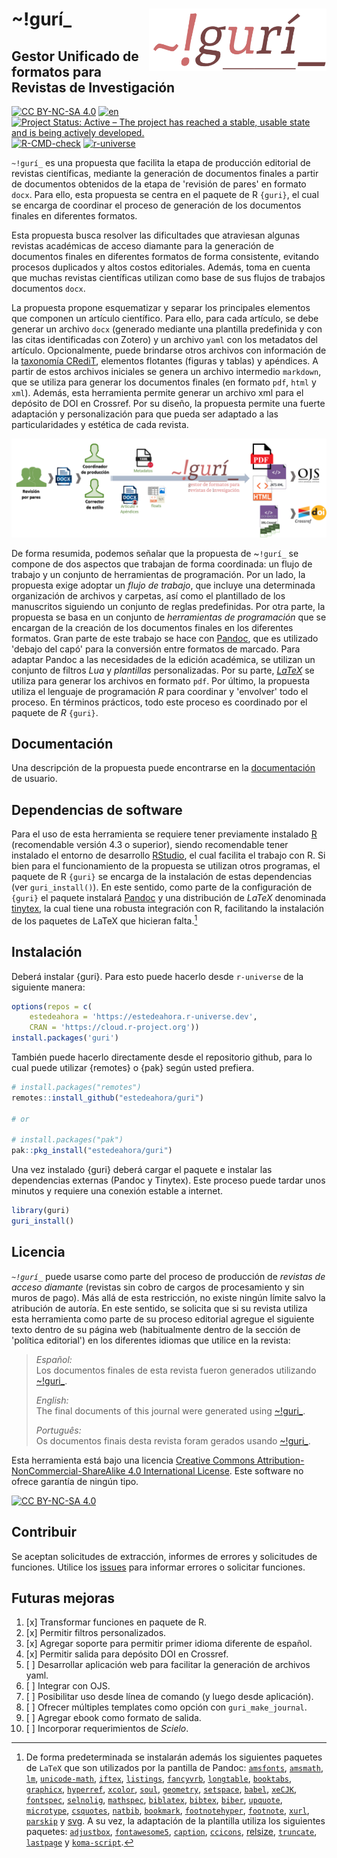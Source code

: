 # \~!gurí\_<a href="https://github.com/estedeahora/guri"><img src="docs/figures/guri_logo.png" align="right" height="100"/></a>

## Gestor Unificado de formatos para Revistas de Investigación

<!-- badges: start -->
[![CC BY-NC-SA 4.0](https://img.shields.io/badge/License-CC%20BY--NC--SA%204.0-lightgrey.svg)](http://creativecommons.org/licenses/by-nc-sa/4.0/) 
[![en](https://img.shields.io/badge/lang-en-red.svg)](https://github.com/estedeahora/guri/blob/main/README.en.md)<!-- [![pt-br](https://img.shields.io/badge/lang-pt--br-green.svg)](https://github.com/jonatasemidio/multilanguage-readme-pattern/blob/master/README.pt-br.md)-->
[![Project Status: Active – The project has reached a stable, usable state and is being actively developed.](https://www.repostatus.org/badges/latest/active.svg)](https://www.repostatus.org/#active)
[![R-CMD-check](https://github.com/estedeahora/guri/actions/workflows/R-CMD-check.yaml/badge.svg)](https://github.com/estedeahora/guri/actions/workflows/R-CMD-check.yaml)
[![r-universe](https://estedeahora.r-universe.dev/badges/guri)](https://estedeahora.r-universe.dev/guri)
<!-- badges: end -->

`~!gurí_` es una propuesta que facilita la etapa de producción editorial de revistas científicas, mediante la generación de documentos finales a partir de documentos obtenidos de la etapa de 'revisión de pares' en formato `docx`. Para ello, esta propuesta se centra en el paquete de R `{guri}`, el cual se encarga de coordinar el proceso de generación de los documentos finales en diferentes formatos. 

Esta propuesta busca resolver las dificultades que atraviesan algunas revistas académicas de acceso diamante para la generación de documentos finales en diferentes formatos de forma consistente, evitando procesos duplicados y altos costos editoriales. Además, toma en cuenta que muchas revistas científicas utilizan como base de sus flujos de trabajos documentos `docx`. <!--  La propuesta surgió como respuesta a la dificultad de las revistas académcias de acceso diamante para generar los documentos finales del proceso de publicación sin aumentar los costos de publicación. -->

La propuesta propone esquematizar y separar los principales elementos que componen un artículo científico. Para ello, para cada artículo, se debe generar un archivo `docx` (generado mediante una plantilla predefinida y con las citas identificadas con Zotero) y un archivo `yaml` con los metadatos del artículo. Opcionalmente, puede brindarse otros archivos con información de la [taxonomía CRediT](https://credit.niso.org/), elementos flotantes (figuras y tablas) y apéndices. A partir de estos archivos iniciales se genera un archivo intermedio `markdown`, que se utiliza para generar los documentos finales (en formato `pdf`, `html` y `xml`). Además, esta herramienta permite generar un archivo xml para el depósito de DOI en Crossref. Por su diseño, la propuesta permite una fuerte adaptación y personalización para que pueda ser adaptado a las particularidades y estética de cada revista.

![Esquema general](docs/figures/scheme_gral.png)

De forma resumida, podemos señalar que la propuesta de \~`!gurí_` se compone de dos aspectos que trabajan de forma coordinada: un flujo de trabajo y un conjunto de herramientas de programación. Por un lado, la propuesta exige adoptar un *flujo de trabajo*, que incluye una determinada organización de archivos y carpetas, así como el plantillado de los manuscritos siguiendo un conjunto de reglas predefinidas. Por otra parte, la propuesta se basa en un conjunto de *herramientas de programación* que se encargan de la creación de los documentos finales en los diferentes formatos. Gran parte de este trabajo se hace con [Pandoc](https://pandoc.org/), que es utilizado 'debajo del capó' para la conversión entre formatos de marcado. Para adaptar Pandoc a las necesidades de la edición académica, se utilizan un conjunto de filtros *Lua* y *plantillas* personalizadas. Por su parte, [*LaTeX*](https://www.latex-project.org/) se utiliza para generar los archivos en formato `pdf`. Por último, la propuesta utiliza el lenguaje de programación *R* para coordinar y 'envolver' todo el proceso. En términos prácticos, todo este proceso es coordinado por el paquete de *R* `{guri}`. 

## Documentación

Una descripción de la propuesta puede encontrarse en la [documentación](https://estedeahora.github.io/guri/) de usuario.

## Dependencias de software

Para el uso de esta herramienta se requiere tener previamente instalado [R](https://cran.r-project.org/) (recomendable versión 4.3 o superior), siendo recomendable tener instalado el entorno de desarrollo [RStudio](https://posit.co/products/open-source/rstudio/), el cual facilita el trabajo con R. Si bien para el funcionamiento de la propuesta se utilizan otros programas, el paquete de R `{guri}` se encarga de la instalación de estas dependencias (ver `guri_install()`). En este sentido, como parte de la configuración de `{guri}` el paquete instalará [Pandoc](https://pandoc.org/) y una distribución de *LaTeX* denominada [tinytex](https://yihui.org/tinytex/), la cual tiene una robusta integración con R, facilitando la instalación de los paquetes de LaTeX que hicieran falta.[^1]

[^1]: De forma predeterminada se instalarán además los siguientes paquetes de `LaTeX` que son utilizados por la pantilla de Pandoc: [`amsfonts`](https://ctan.org/pkg/amsfonts), [`amsmath`](https://ctan.org/pkg/amsmath), [`lm`](https://ctan.org/pkg/lm), [`unicode-math`](https://ctan.org/pkg/unicode-math), [`iftex`](https://ctan.org/pkg/iftex), [`listings`](https://ctan.org/pkg/listings), [`fancyvrb`](https://ctan.org/pkg/fancyvrb), [`longtable`](https://ctan.org/pkg/longtable), [`booktabs`](https://ctan.org/pkg/booktabs), [`graphicx`](https://ctan.org/pkg/graphicx), [`hyperref`](https://ctan.org/pkg/hyperref), [`xcolor`](https://ctan.org/pkg/xcolor), [`soul`](https://ctan.org/pkg/soul), [`geometry`](https://ctan.org/pkg/geometry), [`setspace`](https://ctan.org/pkg/setspace), [`babel`](https://ctan.org/pkg/babel), [`xeCJK`](https://ctan.org/pkg/xecjk), [`fontspec`](https://ctan.org/pkg/fontspec), [`selnolig`](https://ctan.org/pkg/selnolig), [`mathspec`](https://ctan.org/pkg/mathspec), [`biblatex`](https://ctan.org/pkg/biblatex), [`bibtex`](https://ctan.org/pkg/bibtex), [`biber`](https://ctan.org/pkg/biber), [`upquote`](https://ctan.org/pkg/upquote), [`microtype`](https://ctan.org/pkg/microtype), [`csquotes`](https://ctan.org/pkg/csquotes), [`natbib`](https://ctan.org/pkg/natbib), [`bookmark`](https://ctan.org/pkg/bookmark), [`footnotehyper`](https://ctan.org/pkg/footnotehyper), [`footnote`](https://ctan.org/pkg/footnote), [`xurl`](https://ctan.org/pkg/xurl), [`parskip`](https://ctan.org/pkg/parskip) y [svg](https://ctan.org/pkg/svg). A su vez, la adaptación de la plantilla utiliza los siguientes paquetes: [`adjustbox`](https://ctan.org/pkg/adjustbox), [`fontawesome5`](https://ctan.org/pkg/fontawesome5), [`caption`](https://ctan.org/pkg/caption), [`ccicons`](https://ctan.org/pkg/ccicons), [relsize](https://ctan.org/pkg/relsize), [`truncate`](https://ctan.org/pkg/truncate), [`lastpage`](https://ctan.org/pkg/lastpage) y [`koma-script`](https://ctan.org/pkg/koma-script).

## Instalación

Deberá instalar {guri}. Para esto puede hacerlo desde `r-universe` de la siguiente manera: 

``` r
options(repos = c(
    estedeahora = 'https://estedeahora.r-universe.dev',
    CRAN = 'https://cloud.r-project.org'))
install.packages('guri')
```

También puede hacerlo directamente desde el repositorio github, para lo cual puede utilizar {remotes} o {pak} según usted prefiera.

``` r
# install.packages("remotes")
remotes::install_github("estedeahora/guri")

# or

# install.packages("pak")
pak::pkg_install("estedeahora/guri")
```
Una vez instalado {guri} deberá cargar el paquete e instalar las dependencias externas (Pandoc y Tinytex). Este proceso puede tardar unos minutos y requiere una conexión estable a internet.

``` r
library(guri)
guri_install()
```

## Licencia

*`~!gurí_`* puede usarse como parte del proceso de producción de *revistas de acceso diamante* (revistas sin cobro de cargos de procesamiento y sin muros de pago). Más allá de esta restricción, no existe ningún límite salvo la atribución de autoría. En este sentido, se solicita que si su revista utiliza esta herramienta como parte de su proceso editorial agregue el siguiente texto dentro de su página web (habitualmente dentro de la sección de 'política editorial') en los diferentes idiomas que utilice en la revista:

> *Español:*\
> Los documentos finales de esta revista fueron generados utilizando [\~!guri\_](https://github.com/estedeahora/guri).
>
> *English:*\
> The final documents of this journal were generated using [\~!guri\_](https://github.com/estedeahora/guri).
>
> *Português:*\
> Os documentos finais desta revista foram gerados usando [\~!guri\_](https://github.com/estedeahora/guri).

Esta herramienta está bajo una licencia [Creative Commons Attribution-NonCommercial-ShareAlike 4.0 International License](http://creativecommons.org/licenses/by-nc-sa/4.0/). Este software no ofrece garantía de ningún tipo.

[![CC BY-NC-SA 4.0](https://licensebuttons.net/l/by-nc-sa/4.0/88x31.png)](http://creativecommons.org/licenses/by-nc-sa/4.0/)

## Contribuir

Se aceptan solicitudes de extracción, informes de errores y solicitudes de funciones. Utilice los [issues](https://github.com/estedeahora/guri/issues) para informar errores o solicitar funciones.

## Futuras mejoras

1.  [x] Transformar funciones en paquete de R.
2.  [x] Permitir filtros personalizados.
3.  [x] Agregar soporte para permitir primer idioma diferente de español.
4.  [x] Permitir salida para depósito DOI en Crossref.
5.  [ ] Desarrollar aplicación web para facilitar la generación de archivos yaml.
6.  [ ] Integrar con OJS.
7.  [ ] Posibilitar uso desde línea de comando (y luego desde aplicación).
8.  [ ] Ofrecer múltiples templates como opción con `guri_make_journal`.
9.  [ ] Agregar ebook como formato de salida.
10.  [ ] Incorporar requerimientos de *Scielo*.
